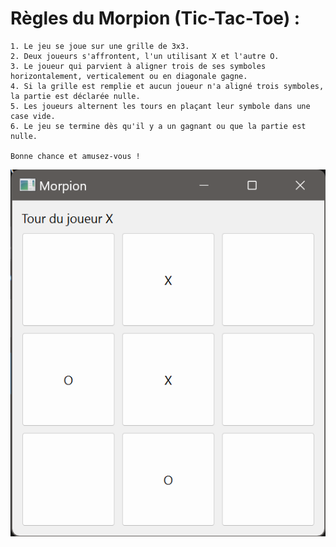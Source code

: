 # Règles du Morpion (Tic-Tac-Toe) :

    1. Le jeu se joue sur une grille de 3x3.
    2. Deux joueurs s'affrontent, l'un utilisant X et l'autre O.
    3. Le joueur qui parvient à aligner trois de ses symboles horizontalement, verticalement ou en diagonale gagne.
    4. Si la grille est remplie et aucun joueur n'a aligné trois symboles, la partie est déclarée nulle.
    5. Les joueurs alternent les tours en plaçant leur symbole dans une case vide.
    6. Le jeu se termine dès qu'il y a un gagnant ou que la partie est nulle.

    Bonne chance et amusez-vous !


![Alt text](image.png)